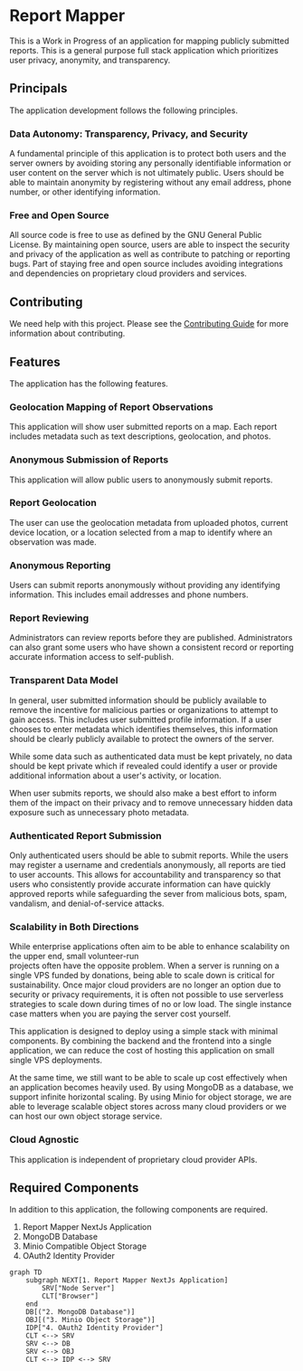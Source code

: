 # Report Mapper

This is a Work in Progress of an application for mapping publicly submitted reports. This is a general purpose 
full stack application which prioritizes user privacy, anonymity, and transparency.

## Principals

The application development follows the following principles.

### Data Autonomy: Transparency, Privacy, and Security

A fundamental principle of this application is to protect both users and the server owners by avoiding storing any 
personally identifiable information or user content on the server which is not ultimately public. Users should be able 
to maintain anonymity by registering without any email address, phone number, or other identifying information.

### Free and Open Source

All source code is free to use as defined by the GNU General Public License. By maintaining open source, users are able
to inspect the security and privacy of the application as well as contribute to patching or reporting bugs. Part of 
staying free and open source includes avoiding integrations and dependencies on proprietary cloud providers and 
services.

## Contributing
We need help with this project. Please see the [Contributing Guide](CONTRIBUTING.md) for more information about 
contributing.

## Features

The application has the following features.

### Geolocation Mapping of Report Observations
This application will show user submitted reports on a map. Each report includes metadata such as text descriptions,
geolocation, and photos.

### Anonymous Submission of Reports
This application will allow public users to anonymously submit reports.

### Report Geolocation
The user can use the geolocation metadata from uploaded photos, current device location, or a location 
selected from a map to identify where an observation was made.

### Anonymous Reporting
Users can submit reports anonymously without providing any identifying information. This includes email addresses and 
phone numbers.

### Report Reviewing
Administrators can review reports before they are published. Administrators can also grant some users who have shown a 
consistent record or reporting accurate information access to self-publish. 

### Transparent Data Model
In general, user submitted information should be publicly available to remove the incentive for malicious parties
or organizations to attempt to gain access. This includes user submitted profile information. If a user chooses to enter 
metadata which identifies themselves, this information should be clearly publicly available to protect the 
owners of the server.

While some data such as authenticated data must be kept privately, no data should be kept private which if revealed 
could identify a user or provide additional information about a user's activity, or location.

When user submits reports, we should also make a best effort to inform them of the impact on their privacy and to 
remove unnecessary hidden data exposure such as unnecessary photo metadata.

### Authenticated Report Submission
Only authenticated users should be able to submit reports. While the users may register a username and credentials 
anonymously, all reports are tied to user accounts. This allows for accountability and transparency so that users who 
consistently provide accurate information can have quickly approved reports while safeguarding the sever from 
malicious bots, spam, vandalism, and denial-of-service attacks.

### Scalability in Both Directions
While enterprise applications often aim to be able to enhance scalability on the upper end, small volunteer-run  
projects often have the opposite problem. When a server is running on a single VPS funded by donations, being able to 
scale down is critical for sustainability. Once major cloud providers are no longer an option due to security or privacy
requirements, it is often not possible 
to use serverless strategies to scale down during times of no or low load. The single instance case matters when you 
are paying the server cost yourself.

This application is designed to deploy using a simple stack with minimal components. By combining the backend and the 
frontend into a single application, we can reduce the cost of hosting this application on small single VPS 
deployments.

At the same time, we still want to be able to scale up cost effectively when an application becomes heavily used.
By using MongoDB as a database, we support infinite horizontal scaling. By using Minio for object storage, we are able
to leverage scalable object stores across many cloud providers or we can host our own object storage service.

### Cloud Agnostic
This application is independent of proprietary cloud provider APIs.

## Required Components

In addition to this application, the following components are required.

1. Report Mapper NextJs Application
2. MongoDB Database
3. Minio Compatible Object Storage
4. OAuth2 Identity Provider

```mermaid
graph TD
    subgraph NEXT[1. Report Mapper NextJs Application]
        SRV["Node Server"] 
        CLT["Browser"]
    end
    DB[("2. MongoDB Database")]
    OBJ[("3. Minio Object Storage")]
    IDP["4. OAuth2 Identity Provider"]
    CLT <--> SRV
    SRV <--> DB
    SRV <--> OBJ
    CLT <--> IDP <--> SRV
```